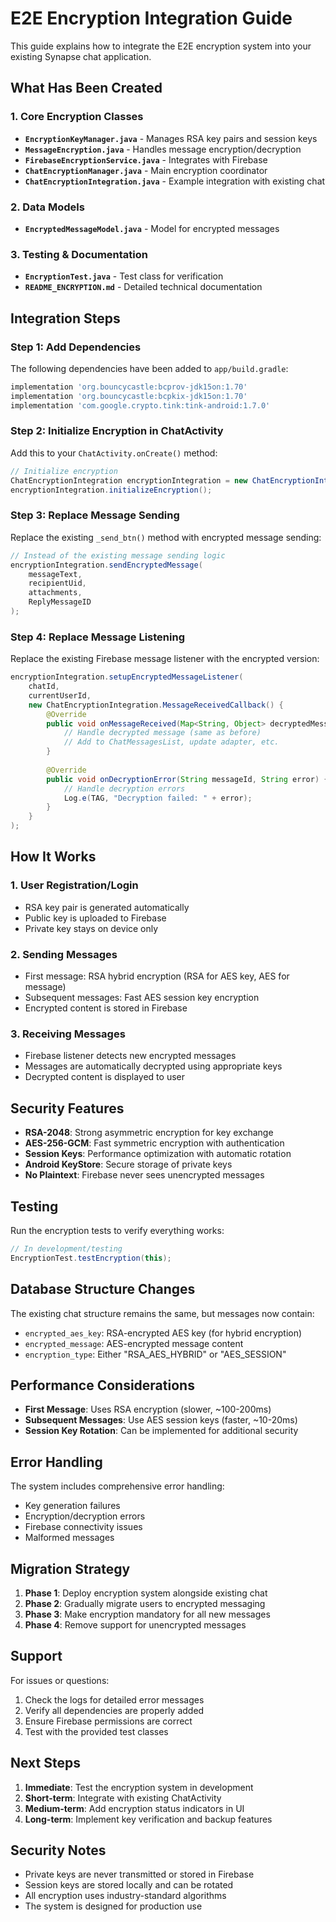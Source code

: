 # E2E Encryption Integration Guide

This guide explains how to integrate the E2E encryption system into your existing Synapse chat application.

## What Has Been Created

### 1. Core Encryption Classes
- **`EncryptionKeyManager.java`** - Manages RSA key pairs and session keys
- **`MessageEncryption.java`** - Handles message encryption/decryption
- **`FirebaseEncryptionService.java`** - Integrates with Firebase
- **`ChatEncryptionManager.java`** - Main encryption coordinator
- **`ChatEncryptionIntegration.java`** - Example integration with existing chat

### 2. Data Models
- **`EncryptedMessageModel.java`** - Model for encrypted messages

### 3. Testing & Documentation
- **`EncryptionTest.java`** - Test class for verification
- **`README_ENCRYPTION.md`** - Detailed technical documentation

## Integration Steps

### Step 1: Add Dependencies
The following dependencies have been added to `app/build.gradle`:
```gradle
implementation 'org.bouncycastle:bcprov-jdk15on:1.70'
implementation 'org.bouncycastle:bcpkix-jdk15on:1.70'
implementation 'com.google.crypto.tink:tink-android:1.7.0'
```

### Step 2: Initialize Encryption in ChatActivity
Add this to your `ChatActivity.onCreate()` method:

```java
// Initialize encryption
ChatEncryptionIntegration encryptionIntegration = new ChatEncryptionIntegration(this);
encryptionIntegration.initializeEncryption();
```

### Step 3: Replace Message Sending
Replace the existing `_send_btn()` method with encrypted message sending:

```java
// Instead of the existing message sending logic
encryptionIntegration.sendEncryptedMessage(
    messageText,
    recipientUid,
    attachments,
    ReplyMessageID
);
```

### Step 4: Replace Message Listening
Replace the existing Firebase message listener with the encrypted version:

```java
encryptionIntegration.setupEncryptedMessageListener(
    chatId,
    currentUserId,
    new ChatEncryptionIntegration.MessageReceivedCallback() {
        @Override
        public void onMessageReceived(Map<String, Object> decryptedMessage) {
            // Handle decrypted message (same as before)
            // Add to ChatMessagesList, update adapter, etc.
        }
        
        @Override
        public void onDecryptionError(String messageId, String error) {
            // Handle decryption errors
            Log.e(TAG, "Decryption failed: " + error);
        }
    }
);
```

## How It Works

### 1. User Registration/Login
- RSA key pair is generated automatically
- Public key is uploaded to Firebase
- Private key stays on device only

### 2. Sending Messages
- First message: RSA hybrid encryption (RSA for AES key, AES for message)
- Subsequent messages: Fast AES session key encryption
- Encrypted content is stored in Firebase

### 3. Receiving Messages
- Firebase listener detects new encrypted messages
- Messages are automatically decrypted using appropriate keys
- Decrypted content is displayed to user

## Security Features

- **RSA-2048**: Strong asymmetric encryption for key exchange
- **AES-256-GCM**: Fast symmetric encryption with authentication
- **Session Keys**: Performance optimization with automatic rotation
- **Android KeyStore**: Secure storage of private keys
- **No Plaintext**: Firebase never sees unencrypted messages

## Testing

Run the encryption tests to verify everything works:

```java
// In development/testing
EncryptionTest.testEncryption(this);
```

## Database Structure Changes

The existing chat structure remains the same, but messages now contain:
- `encrypted_aes_key`: RSA-encrypted AES key (for hybrid encryption)
- `encrypted_message`: AES-encrypted message content
- `encryption_type`: Either "RSA_AES_HYBRID" or "AES_SESSION"

## Performance Considerations

- **First Message**: Uses RSA encryption (slower, ~100-200ms)
- **Subsequent Messages**: Use AES session keys (faster, ~10-20ms)
- **Session Key Rotation**: Can be implemented for additional security

## Error Handling

The system includes comprehensive error handling:
- Key generation failures
- Encryption/decryption errors
- Firebase connectivity issues
- Malformed messages

## Migration Strategy

1. **Phase 1**: Deploy encryption system alongside existing chat
2. **Phase 2**: Gradually migrate users to encrypted messaging
3. **Phase 3**: Make encryption mandatory for all new messages
4. **Phase 4**: Remove support for unencrypted messages

## Support

For issues or questions:
1. Check the logs for detailed error messages
2. Verify all dependencies are properly added
3. Ensure Firebase permissions are correct
4. Test with the provided test classes

## Next Steps

1. **Immediate**: Test the encryption system in development
2. **Short-term**: Integrate with existing ChatActivity
3. **Medium-term**: Add encryption status indicators in UI
4. **Long-term**: Implement key verification and backup features

## Security Notes

- Private keys are never transmitted or stored in Firebase
- Session keys are stored locally and can be rotated
- All encryption uses industry-standard algorithms
- The system is designed for production use

